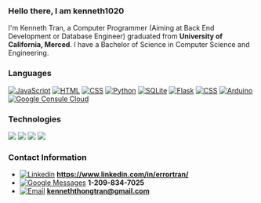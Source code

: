### Hello there, I am kenneth1020
I'm Kenneth Tran, a Computer Programmer (Aiming at Back End Development or Database Engineer) graduated from **University of California, Merced**. I have a Bachelor of Science in Computer Science and Engineering. 
### Languages
[![JavaScript](https://img.shields.io/badge/-JavaScript-000?&logo=JavaScript)]((https://www.linkedin.com/in/errortran/))
[![HTML](https://img.shields.io/badge/-HTML-000?&logo=html5)]((https://www.linkedin.com/in/errortran/))
[![CSS](https://img.shields.io/badge/-CSS-000?&logo=css3&logoColor=1572B6)]((https://www.linkedin.com/in/errortran/))
[![Python](https://img.shields.io/badge/-Python-000?&logo=Python)]((https://www.linkedin.com/in/errortran/))
[![SQLite](https://img.shields.io/badge/-SQLite-000?&logo=Sqlite)]((https://www.linkedin.com/in/errortran/))
[![Flask](https://img.shields.io/badge/-Flask-000?&logo=Flask)]((https://www.linkedin.com/in/errortran/))
[![CSS](https://img.shields.io/badge/-CSS-000?&logo=css3&logoColor=1572B6)]((https://www.linkedin.com/in/errortran/))
[![Arduino](https://img.shields.io/badge/-Arduino-000?&logo=arduino&logoColor=00979D)]((https://www.linkedin.com/in/errortran/))
[![Google Consule Cloud](https://img.shields.io/badge/-Google_Cloud_Console-000?&logo=googleassistant&logoColor=4285F4)]((https://www.linkedin.com/in/errortran/))
### Technologies
[![](https://img.shields.io/badge/-Visual_Studio-000?&logo=visualstudio&logoColor=5C2D91)]((https://www.linkedin.com/in/errortran/))
[![](https://img.shields.io/badge/-Visual_Studio_Code-000?&logo=visualstudiocode&logoColor=007ACC)]((https://www.linkedin.com/in/errortran/))
[![](https://img.shields.io/badge/-Github-000?&logo=github&logoColor=FC6D26)]((https://www.linkedin.com/in/errortran/))
[![](https://img.shields.io/badge/-Git-000?&logo=git&logoColor=F05032)]((https://www.linkedin.com/in/errortran/))


### Contact Information
- [![Linkedin](https://img.shields.io/badge/-Linkedin-000?&logo=linkedin&logoColor=0A66C2)]((https://www.linkedin.com/in/errortran/)) **https://www.linkedin.com/in/errortran/**
- [![Google Messages](https://img.shields.io/badge/-Phone_Number-000?&logo=googlemessages&logoColor=999999)]((1-209-834-7025)) **1-209-834-7025**
- [![Email](https://img.shields.io/badge/-Gmail-000?&logo=gmail&logoColor=EA4335)]((kenneththongtran@gmail.com)) **kenneththongtran@gmail.com**



